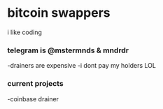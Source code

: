 
# bitcoin swappers
i like coding
### telegram is @mstermnds & mndrdr
-drainers are expensive
-i dont pay my holders LOL
### current projects
-coinbase drainer

